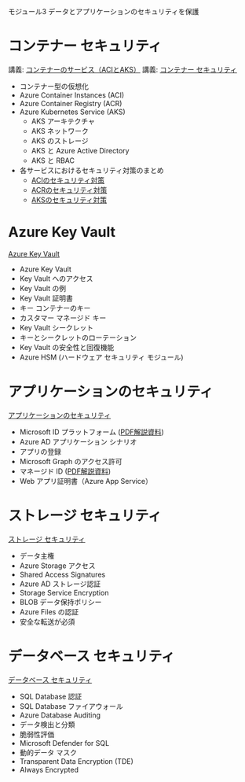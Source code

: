 モジュール3 データとアプリケーションのセキュリティを保護

# コンテナー セキュリティ

講義: [コンテナーのサービス（ACIとAKS）](../../AZ-104-2023/pdf/コンテナーのサービス.pdf)
講義: [コンテナー セキュリティ](mod02-04.md)

- コンテナー型の仮想化
- Azure Container Instances (ACI)
- Azure Container Registry (ACR)
- Azure Kubernetes Service (AKS)
  - AKS アーキテクチャ
  - AKS ネットワーク
  - AKS のストレージ
  - AKS と Azure Active Directory
  - AKS と RBAC
- 各サービスにおけるセキュリティ対策のまとめ
  - [ACIのセキュリティ対策](../../computing/aci-security.md)
  - [ACRのセキュリティ対策](../../computing/acr-security.md)
  - [AKSのセキュリティ対策](../../computing/aks-security.md)

# Azure Key Vault

[Azure Key Vault](mod03-01.md)

- Azure Key Vault
- Key Vault へのアクセス
- Key Vault の例
- Key Vault 証明書
- キー コンテナーのキー
- カスタマー マネージド キー
- Key Vault シークレット
- キーとシークレットのローテーション
- Key Vault の安全性と回復機能
- Azure HSM (ハードウェア セキュリティ モジュール)

# アプリケーションのセキュリティ

[アプリケーションのセキュリティ](mod03-02.md)

- Microsoft ID プラットフォーム ([PDF解説資料](../../SC/pdf/Microsoft%20ID%20Platform.pdf))
- Azure AD アプリケーション シナリオ
- アプリの登録
- Microsoft Graph のアクセス許可
- マネージド ID ([PDF解説資料](../../SC/pdf/Azureの認証と承認.pdf))
- Web アプリ証明書（Azure App Service）

# ストレージ セキュリティ

[ストレージ セキュリティ](mod03-03.md)

- データ主権
- Azure Storage アクセス
- Shared Access Signatures
- Azure AD ストレージ認証
- Storage Service Encryption
- BLOB データ保持ポリシー
- Azure Files の認証
- 安全な転送が必須


# データベース セキュリティ

[データベース セキュリティ](mod03-04.md)

- SQL Database 認証
- SQL Database ファイアウォール
- Azure Database Auditing
- データ検出と分類
- 脆弱性評価
- Microsoft Defender for SQL 
- 動的データ マスク
- Transparent Data Encryption (TDE)
- Always Encrypted
